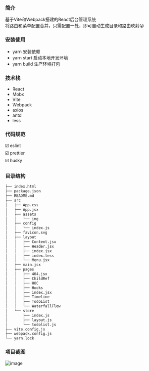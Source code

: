 ### 简介
基于Vite和Webpack搭建的React后台管理系统<br />
将路由和菜单配置合并，只需配置一处，即可自动生成目录和路由映射😝

### 安装使用
- yarn 安装依赖
- yarn start 启动本地开发环境
- yarn build 生产环境打包
### 技术栈
- React
- Mobx
- Vite
- Webpack
- axios
- antd 
- less

### 代码规范
:ballot_box_with_check: eslint
<br />
:ballot_box_with_check: prettier
<br />
:ballot_box_with_check: husky

### 目录结构
```md
├── index.html
├── package.json
├── README.md
├── src
│   ├── App.css
│   ├── App.jsx
│   ├── assets
│   │   └── img
│   ├── config
│   │   └── index.js
│   ├── favicon.svg
│   ├── layout
│   │   ├── Content.jsx
│   │   ├── Header.jsx
│   │   ├── index.jsx
│   │   ├── index.less
│   │   └── Menu.jsx
│   ├── main.jsx
│   ├── pages
│   │   ├── 404.jsx
│   │   ├── ChildRef
│   │   ├── HOC
│   │   ├── Hooks
│   │   ├── index.jsx
│   │   ├── Timeline
│   │   ├── TodoList
│   │   └── WaterfallFlow
│   └── store
│       ├── index.js
│       ├── layout.js
│       └── todolist.js
├── vite.config.js
├── webpack.config.js
└── yarn.lock
```

### 项目截图
![image](https://user-images.githubusercontent.com/88693424/129435198-6283618b-c571-4d40-bfed-39e874a91819.png)
